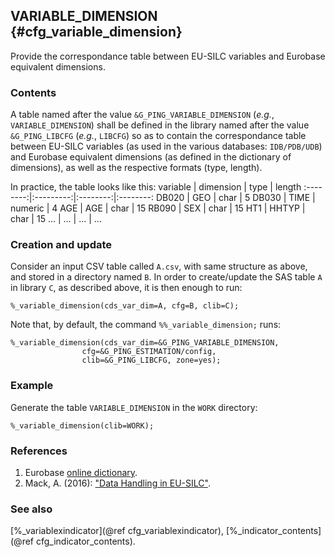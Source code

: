 ## VARIABLE_DIMENSION {#cfg_variable_dimension}
Provide the correspondance table between EU-SILC variables and Eurobase equivalent dimensions.

### Contents
A table named after the value `&G_PING_VARIABLE_DIMENSION` (_e.g._, `VARIABLE_DIMENSION`) shall be 
defined in the library named after the value `&G_PING_LIBCFG` (_e.g._, `LIBCFG`) so as to contain 
the correspondance table between EU-SILC variables (as used in the various databases: `IDB/PDB/UDB`) 
and Eurobase equivalent dimensions (as defined in the dictionary of dimensions), as well as the 
respective formats (type, length). 

In practice, the table looks like this:
 variable |	dimension |	  type	 |  length
:--------:|:---------:|:--------:|:--------:
  DB020   |    GEO	  |   char   |	  5
  DB030   |   TIME	  |  numeric |	  4
  AGE     |    AGE	  |   char   |	  15
  RB090   |    SEX	  |   char   |	  15
  HT1     |  HHTYP	  |   char   |	  15
  ...     |    ...    |    ...   |   ...  
     
### Creation and update
Consider an input CSV table called `A.csv`, with same structure as above, and stored in a directory 
named `B`. In order to create/update the SAS table `A` in library `C`, as described above, it is 
then enough to run:

	%_variable_dimension(cds_var_dim=A, cfg=B, clib=C);

Note that, by default, the command `%%_variable_dimension;` runs:

	%_variable_dimension(cds_var_dim=&G_PING_VARIABLE_DIMENSION, 
					cfg=&G_PING_ESTIMATION/config, 
					clib=&G_PING_LIBCFG, zone=yes);

### Example
Generate the table `VARIABLE_DIMENSION` in the `WORK` directory:

	%_variable_dimension(clib=WORK);

### References
1. Eurobase [online dictionary](http://ec.europa.eu/eurostat/estat-navtree-portlet-prod/BulkDownloadListing?sort=1&dir=dic%2Fen).
2. Mack, A. (2016): ["Data Handling in EU-SILC"](http://www.gesis.org/fileadmin/upload/forschung/publikationen/gesis_reihen/gesis_papers/2016/GESIS-Papers_2016-10.pdf).

### See also
[%_variablexindicator](@ref cfg_variablexindicator), [%_indicator_contents](@ref cfg_indicator_contents).
